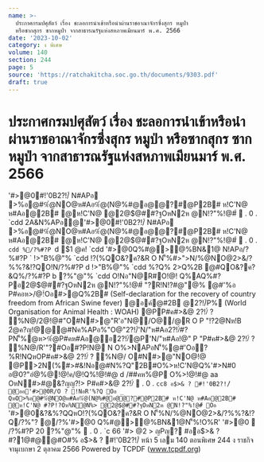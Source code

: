 ```yaml
---
name: >-
  ประกาศกรมปศุสัตว์ เรื่อง ชะลอการนำเข้าหรือนำผ่านราชอาณาจักรซึ่งสุกร หมูป่า
  หรือซากสุกร ซากหมูป่า จากสาธารณรัฐแห่งสหภาพเมียนมาร์ พ.ศ. 2566
date: '2023-10-02'
category: ง พิเศษ
volume: 140
section: 244
page: 5
source: 'https://ratchakitcha.soc.go.th/documents/9303.pdf'
draft: true
---
```


# ประกาศกรมปศุสัตว์ เรื่อง ชะลอการนำเข้าหรือนำผ่านราชอาณาจักรซึ่งสุกร หมูป่า หรือซากสุกร ซากหมูป่า จากสาธารณรัฐแห่งสหภาพเมียนมาร์ พ.ศ. 2566

'#>@0#!'0B2?!/์ N#APอ >%อ@#%ํ@NO@ห#Aอ%ํ@(N@%#@อ@@?#@P2B# ห!C'N@ ห#Aอ@2B# @ห!C'N@ @2@$@##?ฐOหN2ห @N!?"%!@#์  . 0 . `cdd 2A&N%APอ@'#>@0#!'0B2?!/์ N#APอ >%อ@#%ํ@NO@ห#Aอ%ํ@(N@%#@อ@@?#@P2B# ห!C'N@ ห#Aอ@2B# @ห!C'N@ @2@$@##?ฐOหN2ห @N!?"%!@#์  . 0 . `cdd %/?%#?P `d $1 @ค! `cdd '#>@0Q%#@>@%BN&1@ N!APอ/?%#?P ` !>"B%@"% `cdd !?(%QO&?ค?&R O N'็%#>">N/%@NO@2>&/?%%?&!?QO!N/?%#?P d !>"B%@"% `cdd %?Q% 2>Q%2B @#QO&?ค?&Q%/?%#?P b ?%"@"% `cdd O!Nอ"N@R#O!@! Q%AQ%#?Pอ2@$@##?ฐOหN2ห @N!?"%!@#์ "?R!N!?#@"@% @#'%อ P#คอห>/@!์Oอ#>@Q%2B# (Self-declaration for the recovery of country freedom from African Swine fever) @อค์@#2B @2?!/์P% (World Organisation for Animal Health : WOAH) @PP#ค#>&@ 2?!/์ ? %N@/2@!@#"O#N#>@"R'อ"N@/O@/@R O P "!?2@Nห!B 2ํ@ค?ญ!@@@#Nค%APอ%"O@"2?!/์'N/"ห#Aอ2?!/์#?PN'็%@ห>%ํ@P#คห#Aอ@อ2?!/์@P'N/"ห#Aอ!@" P "P#ค#>&@ 2?!/์ ? %N@/R'"?#Oอ#?P!N@ N O%>NAPอN'็%@#'Oอ?%R!NQหOP#ค#>&@ 2?!/์ ? %N@/ O#N#>@"NO@!@ @P>2N(%#>#&!Nอ@#N%?Q"2B#O%>ห!C'N@Q%'#>N#0 อ@0?"อํ@%@!@!ค/@!Q%!@!#@ d /##คห%@P O%>!@!#@ aa OหN#>#@&?ญญ?!> P#ค#>&@ 2?!/์  . 0 . `cc8 อ$>& ? #!'0B2?!/์ @ออ'#>@0R/O ? !NอR'%?Q Oอ _ QหO>%อ@#%ํ@NO@ห#Aอ%ํ@(N@%#@อ@@?#@P2B# ห!C'N@ ห#Aอ@2B# @ห!C'N@ #?P!?Oห%Nํ@N%> @2@$@##?ฐOหN2ห @N!?"%!@#์ Oอ ` '#>@0&?&%?QQหO!?(%QO&?ค?&R O N'็%N/%@NO@2>&/?%%?&!?Q/?%"? @/?%'#>@0 Q%#@>@%BN&1@N'็%!O%R' '#>@0  /?%#?P 20 ?%"@"%  . 0 . `c 66 '#> @2 > ญPญ? #ออ$>& ? #?1@#@@#O#% อ$>& ? #!'0B2?!/์ หน้า 5 เลม 140 ตอนพิเศษ 244 ง ราชกิจจานุเบกษา 2 ตุลาคม 2566 Powered by TCPDF (www.tcpdf.org)
